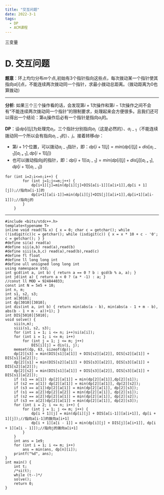 ```yaml
---
title: "交互问题"
date: 2022-3-1
tags:
  - DP
  - ACM课程
---
```


三变量

<!-- more -->

# D. 交互问题 

**题意**：环上均匀分布$m$个点,初始有3个指针指向这些点，每次拨动某一个指针使其指向$a[i]$点，不能连续两次拨动同一个指针，求最小拨动总距离。（拨动距离为0也算拨动）

***

**分析**: 如果三个三个操作看的话，会发现第$i+1$次操作和第$i-1$次操作之间不会有“不能连续两次拨动同一个指针”的限制要求，处理起来会方便很多。且我们还可以得出一个结论：第$a_i$操作后必有一个指针是指向$a_i$的。

**DP**：设$dp[i][j]$为处理完$a_i$，三个指针分别指向$a_i$（这是必然的）、$a_{i-1}$（不能连续拨动同一个所以会有指向$a_{i-1}$的）、$j$。接着转移$dp$：

* 第$i+1$个位置，可以拨动$a_{i-1}$指针，即：$dp[i+1][j]=min(dp[i][j]+dis[a_{i-1}][a_{i+1}],dp[i+1][j])$
* 也可以拨动指向j的指针，即：$dp[i+1][a_{i-1}]=min(dp[i][j]+dis[j][a_{i+1}],dp[i+1][a_{i-1}])$

~~~
for (int i=2;i<=n;i++) {
		for (int j=1;j<=m;j++) {
			dp[i+1][j]=min(dp[i][j]+DIS[a[i-1]][a[i+1]],dp[i + 1][j]);//指向a[i-1]的
			dp[i+1][a[i-1]]=min(dp[i][j]+DIS[j][a[i+1]],dp[i+1][a[i-1]]);//指向j的
		}
	}
~~~

***

```
#include <bits/stdc++.h>
template<typename T>
inline void read(T& x) { x = 0; char c = getchar(); while (!isdigit(c))c = getchar(); while (isdigit(c)) { x = x * 10 + c - '0'; c = getchar(); } }
#define si(a) read(a)
#define sii(a,b) read(a),read(b)
#define siii(a,b,c) read(a),read(b),read(c)
#define fl float
#define ll long long int
#define ull unsigned long long int
using namespace std;
int gcd(int a, int b) { return a == 0 ? b : gcd(b % a, a); }
int jd(int a) { return a < 0 ? (a * -1) : a; }
//const ll MOD = 924844033;
const int N = 5e5 + 10;
int n, m;
int s1, s2, s3;
int a[3010];
int dp[3010][3010];
int dis(int a, int b) { return min(abs(a - b), min(abs(a - 1 + m - b), abs(b - 1 + m - a))+1); }
int DIS[5010][5010];
void solve() {
	sii(n,m);
	siii(s1, s2, s3);
	for (int i = 1; i <= n; i++)si(a[i]);
	for (int i = 1; i <= m; i++)
		for (int j = 1; j <= m; j++)
			DIS[i][j] = dis(i, j);
	memset(dp, 63, sizeof(dp));
	dp[2][s3] = min(DIS[s1][a[1]] + DIS[s2][a[2]], DIS[s2][a[1]] + DIS[s1][a[2]]);
	dp[2][s1] = min(DIS[s2][a[1]] + DIS[s3][a[2]], DIS[s3][a[1]] + DIS[s2][a[2]]);
	dp[2][s2] = min(DIS[s1][a[1]] + DIS[s3][a[2]], DIS[s3][a[1]] + DIS[s1][a[2]]);
	if (s1 == a[1]) dp[2][a[1]] = min(dp[2][a[1]],dp[2][s1]);
	if (s2 == a[1]) dp[2][a[1]] = min(dp[2][a[1]], dp[2][s2]);
	if (s3 == a[1])dp[2][a[1]] = min(dp[2][a[1]], dp[2][s3]);
	if (s1 == a[2])dp[2][a[2]] = min(dp[2][a[1]], dp[2][s1]);
	if (s2 == a[2])dp[2][a[1]] = min(dp[2][a[1]], dp[2][s2]);
	if (s3 == a[2])dp[2][a[1]] = min(dp[2][a[1]], dp[2][s3]);
	for (int i = 2; i <= n; i++) {
		for (int j = 1; j <= m; j++) {
			dp[i + 1][j] = min(dp[i][j] + DIS[a[i-1]][a[i+1]], dp[i + 1][j]);//指向a[i-1]的拨向a[i+1]
			dp[i + 1][a[i - 1]] = min(dp[i][j] + DIS[j][a[i+1]], dp[i + 1][a[i - 1]]);//指向j的拨向a[i+1]
		}
	}
	int ans = 1e9;
	for (int i = 1; i <= m; i++)
		ans = min(ans, dp[n][i]);
	printf("%d", ans);
}
int main() {
	int t;
	/*si(t);
	while (t--)*/
	solve();
	return 0;
}

```



​						

